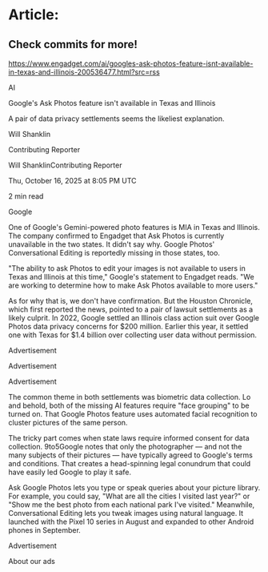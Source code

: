 # Article:

## Check commits for more!
https://www.engadget.com/ai/googles-ask-photos-feature-isnt-available-in-texas-and-illinois-200536477.html?src=rss

AI

Google's Ask Photos feature isn't available in Texas and Illinois

A pair of data privacy settlements seems the likeliest explanation.

Will Shanklin

Contributing Reporter

Will ShanklinContributing Reporter

Thu, October 16, 2025 at 8:05 PM UTC

2 min read

Google

One of Google's Gemini-powered photo features is MIA in Texas and Illinois. The company confirmed to Engadget that Ask Photos is currently unavailable in the two states. It didn't say why. Google Photos' Conversational Editing is reportedly missing in those states, too.

"The ability to ask Photos to edit your images is not available to users in Texas and Illinois at this time," Google's statement to Engadget reads. "We are working to determine how to make Ask Photos available to more users."

As for why that is, we don't have confirmation. But the Houston Chronicle, which first reported the news, pointed to a pair of lawsuit settlements as a likely culprit. In 2022, Google settled an Illinois class action suit over Google Photos data privacy concerns for $200 million. Earlier this year, it settled one with Texas for $1.4 billion over collecting user data without permission.

Advertisement

Advertisement

Advertisement

The common theme in both settlements was biometric data collection. Lo and behold, both of the missing AI features require "face grouping" to be turned on. That Google Photos feature uses automated facial recognition to cluster pictures of the same person.

The tricky part comes when state laws require informed consent for data collection. 9to5Google notes that only the photographer — and not the many subjects of their pictures — have typically agreed to Google's terms and conditions. That creates a head-spinning legal conundrum that could have easily led Google to play it safe.

Ask Google Photos lets you type or speak queries about your picture library. For example, you could say, "What are all the cities I visited last year?" or "Show me the best photo from each national park I've visited." Meanwhile, Conversational Editing lets you tweak images using natural language. It launched with the Pixel 10 series in August and expanded to other Android phones in September.

Advertisement

About our ads